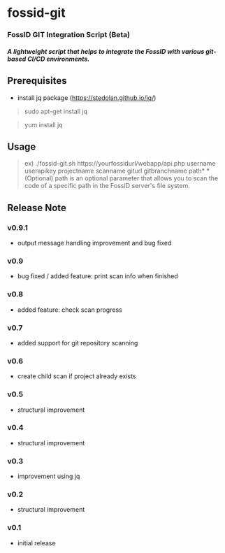 # fossid-git
### FossID GIT Integration Script (Beta)
##### A lightweight script that helps to integrate the FossID with various git-based CI/CD environments.

## Prerequisites
- install jq package (https://stedolan.github.io/jq/)
> sudo apt-get install jq

> yum install jq

## Usage
> ex) ./fossid-git.sh https://yourfossidurl/webapp/api.php username userapikey projectname scanname giturl gitbranchname path*
*(Optional) path is an optional parameter that allows you to scan the code of a specific path in the FossID server's file system.

## Release Note
### v0.9.1
- output message handling improvement and bug fixed
### v0.9
- bug fixed / added feature: print scan info when finished
### v0.8
- added feature: check scan progress
### v0.7
- added support for git repository scanning
### v0.6
- create child scan if project already exists
### v0.5
- structural improvement
### v0.4
- structural improvement
### v0.3
- improvement using jq
### v0.2
- structural improvement
### v0.1
- initial release
